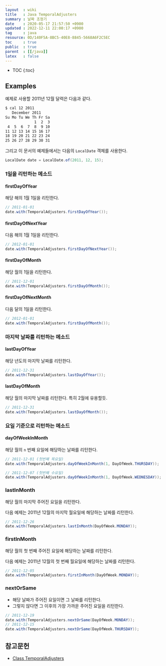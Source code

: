 ```yaml
---
layout  : wiki
title   : Java TemporalAdjusters
summary : 날짜 조정기
date    : 2020-05-17 21:57:50 +0900
updated : 2022-12-11 22:00:17 +0900
tag     : java
resource: 0D/140F5A-8BC5-40E8-8845-5668A6F2C5EC
toc     : true
public  : true
parent  : [[/java]]
latex   : false
---
```

* TOC
{:toc}

## Examples

예제로 사용할 2011년 12월 달력은 다음과 같다.

```sh
$ cal 12 2011
   December 2011
Su Mo Tu We Th Fr Sa
             1  2  3
 4  5  6  7  8  9 10
11 12 13 14 15 16 17
18 19 20 21 22 23 24
25 26 27 28 29 30 31
```

그리고 이 문서의 예제들에서는 다음의 `LocalDate` 객체를 사용한다.

```java
LocalDate date = LocalDate.of(2011, 12, 15);
```

### 1일을 리턴하는 메소드
#### firstDayOfYear
해당 해의 1월 1일을 리턴한다.

```java
// 2011-01-01
date.with(TemporalAdjusters.firstDayOfYear());
```

#### firstDayOfNextYear
다음 해의 1월 1일을 리턴한다.

```java
// 2012-01-01
date.with(TemporalAdjusters.firstDayOfNextYear());
```

#### firstDayOfMonth
해당 월의 1일을 리턴한다.

```java
// 2011-12-01
date.with(TemporalAdjusters.firstDayOfMonth());
```

#### firstDayOfNextMonth
다음 달의 1일을 리턴한다.

```java
// 2012-01-01
date.with(TemporalAdjusters.firstDayOfMonth());
```

### 마지막 날짜를 리턴하는 메소드
#### lastDayOfYear

해당 년도의 마지막 날짜를 리턴한다.

```java
// 2011-12-31
date.with(TemporalAdjusters.lastDayOfYear());
```

#### lastDayOfMonth

해당 월의 마지막 날짜를 리턴한다. 특히 2월에 유용할듯.

```java
// 2011-12-31
date.with(TemporalAdjusters.lastDayOfMonth());
```

### 요일 기준으로 리턴하는 메소드
#### dayOfWeekInMonth

해당 월의 `n` 번째 요일에 해당하는 날짜를 리턴한다.

```java
// 2011-12-01 (첫번째 목요일)
date.with(TemporalAdjusters.dayOfWeekInMonth(1, DayOfWeek.THURSDAY));

// 2011-12-07 (첫번째 수요일)
date.with(TemporalAdjusters.dayOfWeekInMonth(1, DayOfWeek.WEDNESDAY));
```
### lastInMonth

해당 월의 마지막 주어진 요일을 리턴한다.

다음 예제는 2011년 12월의 마지막 월요일에 해당하는 날짜를 리턴한다.

```java
// 2011-12-26
date.with(TemporalAdjusters.lastInMonth(DayOfWeek.MONDAY));
```


### firstInMonth

해당 월의 첫 번째 주어진 요일에 해당하는 날짜를 리턴한다.

다음 예제는 2011년 12월의 첫 번째 월요일에 해당하는 날짜를 리턴한다.

```java
// 2011-12-05
date.with(TemporalAdjusters.firstInMonth(DayOfWeek.MONDAY));
```

### nextOrSame

- 해당 날짜가 주어진 요일이면 그 날짜를 리턴한다.
- 그렇지 않다면 그 이후의 가장 가까운 주어진 요일을 리턴한다.

```java
// 2011-12-19
date.with(TemporalAdjusters.nextOrSame(DayOfWeek.MONDAY));
// 2011-12-15
date.with(TemporalAdjusters.nextOrSame(DayOfWeek.THURSDAY));
```

## 참고문헌

- [Class TemporalAdjusters]( https://docs.oracle.com/javase/8/docs/api/java/time/temporal/TemporalAdjusters.html )

